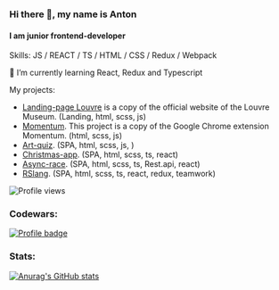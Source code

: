 ### Hi there 👋, my name is Anton
#### I am junior frontend-developer

Skills: JS / REACT / TS / HTML / CSS / Redux / Webpack 

🌱 I’m currently learning React, Redux and Typescript 

My projects: 

- [Landing-page Louvre](https://soll1992-museum.netlify.app/) is a copy of the official website of the Louvre Museum. (Landing, html, scss, js)
- [Momentum](https://soll1992-momentum.netlify.app/). This project is a copy of the Google Chrome extension Momentum. (html, scss, js)  
- [Art-quiz](https://soll1992-art-quiz.netlify.app/). (SPA, html, scss, js, )
- [Christmas-app](https://soll1992-christmas-app.netlify.app/). (SPA, html, scss, ts, react) 
- [Async-race](https://github.com/soll1992/Async-race). (SPA, html, scss, ts, Rest.api, react)
- [RSlang](https://soll1992-rslang.netlify.app/). (SPA, html, scss, ts, react, redux, teamwork)

![Profile views](https://gpvc.arturio.dev/soll1992) 

### Codewars:

[![Profile badge](https://www.codewars.com/users/soll1992/badges/large)](https://www.codewars.com/users/soll1992)

### Stats:

[![Anurag's GitHub stats](https://github-readme-stats.vercel.app/api?username=soll1992&hide=stars,issues&show_icons=true&theme=tokyonight)](https://github.com/soll1992)




